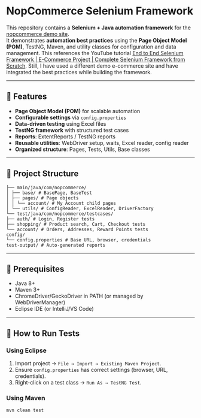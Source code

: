 # NopCommerce Selenium Framework

This repository contains a **Selenium + Java automation framework** for the [nopcommerce demo site](https://demo.nopcommerce.com/).  
It demonstrates **automation best practices** using the **Page Object Model (POM)**, TestNG, Maven, and utility classes for configuration and data management.
This references the YouTube tutorial [End to End Selenium Framework | E-Commerce Project | Complete Selenium Framework from Scratch](https://www.youtube.com/watch?v=2yDLEgSTG_c&list=PPSV&t=4448s). Still, I have used a different demo e-commerce site and have integrated the best practices while building the framework.

---

## 🔹 Features
- **Page Object Model (POM)** for scalable automation  
- **Configurable settings** via `config.properties`  
- **Data-driven testing** using Excel files  
- **TestNG framework** with structured test cases  
- **Reports**: ExtentReports / TestNG reports  
- **Reusable utilities**: WebDriver setup, waits, Excel reader, config reader  
- **Organized structure**: Pages, Tests, Utils, Base classes  

---

## 🔹 Project Structure

```src/
├── main/java/com/nopcommerce/
│ ├── base/ # BasePage, BaseTest
│ ├── pages/ # Page objects
│ │ └── account/ # My Account child pages
│ └── utils/ # ConfigReader, ExcelReader, DriverFactory
└── test/java/com/nopcommerce/testcases/
├── auth/ # Login, Register tests
├── shopping/ # Product search, Cart, Checkout tests
└── account/ # Orders, Addresses, Reward Points tests
config/
└── config.properties # Base URL, browser, credentials
test-output/ # Auto-generated reports
```

---

## 🔹 Prerequisites
- Java 8+  
- Maven 3+  
- ChromeDriver/GeckoDriver in PATH (or managed by WebDriverManager)  
- Eclipse IDE (or IntelliJ/VS Code)  

---

## 🔹 How to Run Tests

### Using Eclipse
1. Import project → `File → Import → Existing Maven Project`.  
2. Ensure `config.properties` has correct settings (browser, URL, credentials).  
3. Right-click on a test class → `Run As → TestNG Test`.  

### Using Maven
```bash
mvn clean test
